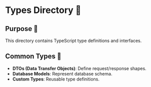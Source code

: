 # Types Directory 📂

## Purpose 🎯
This directory contains TypeScript type definitions and interfaces.

## Common Types 📝
- **DTOs (Data Transfer Objects)**: Define request/response shapes.
- **Database Models**: Represent database schema.
- **Custom Types**: Reusable type definitions.